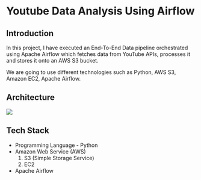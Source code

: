 # Youtube Data Analysis Using Airflow

## Introduction 
In this project, I have executed an End-To-End Data pipeline orchestrated using Apache Airflow which fetches data from YouTube APIs, processes it and stores it onto an AWS S3 bucket.

We are going to use different technologies such as Python, AWS S3, Amazon EC2, Apache Airflow.

## Architecture 
<img src="https://github.com/vaishnav009/youtube_data_airflow_project/assets/30192796/0dc4f634-40e5-48c4-92e0-fdf533cd3082"/>

## Tech Stack
- Programming Language - Python
- Amazon Web Service (AWS)
  1. S3 (Simple Storage Service)
  2. EC2
- Apache Airflow
